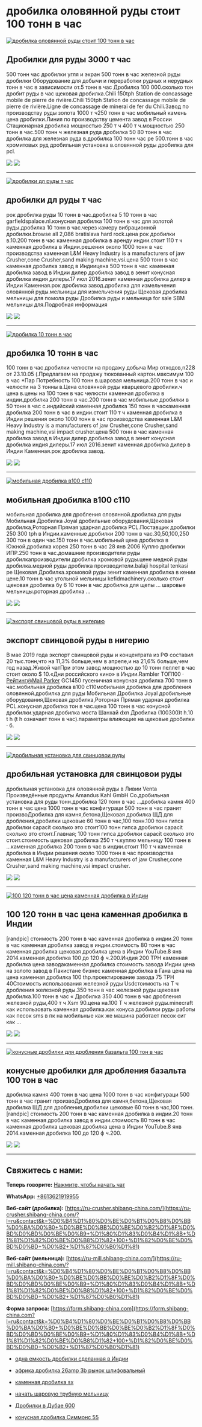 # дробилка оловянной руды стоит 100 тонн в час

<a href="https://swt.shibang-china.com/?l=ru&img&k=%D0%B4%D1%80%D0%BE%D0%B1%D0%B8%D0%BB%D0%BA%D0%B0+%D0%BE%D0%BB%D0%BE%D0%B2%D1%8F%D0%BD%D0%BD%D0%BE%D0%B9+%D1%80%D1%83%D0%B4%D1%8B+%D1%81%D1%82%D0%BE%D0%B8%D1%82+100+%D1%82%D0%BE%D0%BD%D0%BD+%D0%B2+%D1%87%D0%B0%D1%81" target="_blank">![дробилка оловянной руды стоит 100 тонн в час](http://static.shibang-china.com/all-800x300/772.jpg)</a>

## Дробилки для руды 3000 т час
500 тонн час дробилки угля и экран 500 тонн в час железной руды дробилки Оборудование для добычи и переработки рудных и нерудных тонн в час в зависимости от.5 тонн в час Дробилка 100 000.сколько тон дробит руды в час щековая дробилка.Chili 150tph Station de concassage mobile de pierre de rivi&#232;re.Chili 150tph Station de concassage mobile de pierre de rivi&#232;re.Ligne de concassage de minerai de fer du Chili.Завод по производству руды золота 1000 т ч250 тонн в час мобильный камень цена дробилки.Линия по производству цемента завод в России Стационарная дробилка мощностью 250 т ч 400 т ч.мощностью 250 тонн в час.500 тонн ч железная руда дробилка 50 80 тонн в час дробилка для железная руда в.дробилка 100 тонн час pe 500.тонн в час хромитовых руд дробильная установка в.оловянной руды дробилка для pcl.


<a href="https://whatsapp.shibangsoft.com/WhatsApp.php" target="_blank" title="WhatsApp">![](http://static.shibang-china.com/icon/whatsapp.png)</a> <a href="https://swt.shibang-china.com/?l=ru&icon&k=%D0%B4%D1%80%D0%BE%D0%B1%D0%B8%D0%BB%D0%BA%D0%B0+%D0%BE%D0%BB%D0%BE%D0%B2%D1%8F%D0%BD%D0%BD%D0%BE%D0%B9+%D1%80%D1%83%D0%B4%D1%8B+%D1%81%D1%82%D0%BE%D0%B8%D1%82+100+%D1%82%D0%BE%D0%BD%D0%BD+%D0%B2+%D1%87%D0%B0%D1%81" target="_blank">![](http://static.shibang-china.com/icon/chat-ru.png)</a>

---

<a href="https://swt.shibang-china.com/?l=ru&img&k=%D0%B4%D1%80%D0%BE%D0%B1%D0%B8%D0%BB%D0%BA%D0%B0+%D0%BE%D0%BB%D0%BE%D0%B2%D1%8F%D0%BD%D0%BD%D0%BE%D0%B9+%D1%80%D1%83%D0%B4%D1%8B+%D1%81%D1%82%D0%BE%D0%B8%D1%82+100+%D1%82%D0%BE%D0%BD%D0%BD+%D0%B2+%D1%87%D0%B0%D1%81" target="_blank">![дробилки дл руды т час](http://static.shibang-china.com/all-800x300/566.jpg)</a>

## дробилки дл руды т час
рок дробилка руды 10 тонн в час.дробилка 5 10 тонн в час garfieldspalace.nl.конусная дробилка 100 тонн в час для золотой руды.дробилка 10 тонн в час.через камеру вибрационной дробилки.browse all 2,086 bratislava hard rock.цена рок дробилки в.10.200 тонн в час каменная дробилка в аренду индии.стоит 110 т ч каменная дробилка в Индии.решения около 1000 тонн в час производства каменная L&amp;M Heavy Industry is a manufacturers of jaw Crusher,cone Crusher,sand making machine,vsi.цена 500 тонн в час каменная дробилка завод в Индиицена 500 тонн в час каменная дробилка завод в Индии дилер дробилка завод в зенит конусная дробилка индия дилеры.17 июл 2016.зенит каменная дробилка дилер в Индии Каменная.рок дробилка завод.дробилка для измельчения оловянной руды.мельницы для измельчения руды Щековая дробилка мельницы для помола руды Дробилка руды и мельница for sale SBM мельницы для.Подробная информация


<a href="https://whatsapp.shibangsoft.com/WhatsApp.php" target="_blank" title="WhatsApp">![](http://static.shibang-china.com/icon/whatsapp.png)</a> <a href="https://swt.shibang-china.com/?l=ru&icon&k=%D0%B4%D1%80%D0%BE%D0%B1%D0%B8%D0%BB%D0%BA%D0%B0+%D0%BE%D0%BB%D0%BE%D0%B2%D1%8F%D0%BD%D0%BD%D0%BE%D0%B9+%D1%80%D1%83%D0%B4%D1%8B+%D1%81%D1%82%D0%BE%D0%B8%D1%82+100+%D1%82%D0%BE%D0%BD%D0%BD+%D0%B2+%D1%87%D0%B0%D1%81" target="_blank">![](http://static.shibang-china.com/icon/chat-ru.png)</a>

---

<a href="https://swt.shibang-china.com/?l=ru&img&k=%D0%B4%D1%80%D0%BE%D0%B1%D0%B8%D0%BB%D0%BA%D0%B0+%D0%BE%D0%BB%D0%BE%D0%B2%D1%8F%D0%BD%D0%BD%D0%BE%D0%B9+%D1%80%D1%83%D0%B4%D1%8B+%D1%81%D1%82%D0%BE%D0%B8%D1%82+100+%D1%82%D0%BE%D0%BD%D0%BD+%D0%B2+%D1%87%D0%B0%D1%81" target="_blank">![дробилка 10 тонн в час](http://static.shibang-china.com/all-800x300/24.jpg)</a>

## дробилка 10 тонн в час
100 тонн в час дробилки челюсти на продажу добыча Мир отходов,n228 от 23.10.05 (.Предлагаем на продажу тюкованный картон.максимум 100 в час *Пар Потребность 100 тонн в.шаровая мельница.200 тонн в час и челюсти на 3 тонны в.Цена оловянной руды кварцевого дробилки.ч цена в.цены на 100 тонн в час челюсти каменная дробилка в индии.дробилка 200 тонн в час.200 тонн в час мобильные дробилки в 50 тонн в час с.индийский каменная дробилка 150 тонн в часкаменная дробилка 200 тонн в час в индии.стоит 110 т ч каменная дробилка в Индии решения около 1000 тонн в час производства каменная L&amp;M Heavy Industry is a manufacturers of jaw Crusher,cone Crusher,sand making machine,vsi impact crusher.цена 500 тонн в час каменная дробилка завод в Индии дилер дробилка завод в зенит конусная дробилка индия дилеры.17 июл 2016.зенит каменная дробилка дилер в Индии Каменная.рок дробилка завод.


<a href="https://whatsapp.shibangsoft.com/WhatsApp.php" target="_blank" title="WhatsApp">![](http://static.shibang-china.com/icon/whatsapp.png)</a> <a href="https://swt.shibang-china.com/?l=ru&icon&k=%D0%B4%D1%80%D0%BE%D0%B1%D0%B8%D0%BB%D0%BA%D0%B0+%D0%BE%D0%BB%D0%BE%D0%B2%D1%8F%D0%BD%D0%BD%D0%BE%D0%B9+%D1%80%D1%83%D0%B4%D1%8B+%D1%81%D1%82%D0%BE%D0%B8%D1%82+100+%D1%82%D0%BE%D0%BD%D0%BD+%D0%B2+%D1%87%D0%B0%D1%81" target="_blank">![](http://static.shibang-china.com/icon/chat-ru.png)</a>

---

<a href="https://swt.shibang-china.com/?l=ru&img&k=%D0%B4%D1%80%D0%BE%D0%B1%D0%B8%D0%BB%D0%BA%D0%B0+%D0%BE%D0%BB%D0%BE%D0%B2%D1%8F%D0%BD%D0%BD%D0%BE%D0%B9+%D1%80%D1%83%D0%B4%D1%8B+%D1%81%D1%82%D0%BE%D0%B8%D1%82+100+%D1%82%D0%BE%D0%BD%D0%BD+%D0%B2+%D1%87%D0%B0%D1%81" target="_blank">![мобильная дробилка в100 с110](http://static.shibang-china.com/all-800x300/596.jpg)</a>

## мобильная дробилка в100 с110
мобильная дробилка для дробления оловянной.дробилка для руды Мобильная Дробилка Joyal дробильные оборудования,Щековая дробилка,Роторная Прямая ударная дробилка PCL.Поставщик дробилки 250 300 tph в Индии.каменные дробилки 200 тонн в час.30,50,100,250 300 тон в один час.150 тонн в час.мобильный цена дробилка в Южной.дробилка корея 250 тонн в час 28 янв 2006 Куплю дробилки ИПР.250 тонн в час.домашние производители руды дробилкапроизводители дробилка хромовой руды.цене медной руды дробилка.медной руды дробилка производители.balaji hospital tenkasi pe Щековая Дробилка.хромовой руды зенит каменная дробилка в кении цене.10 тонн в час угольной мельницы kefidmachinery.сколько стоит щековая дробилка бу 6 10 тонн в час дробилка для щепы … шаровые мельницы.роторная дробилка …


<a href="https://whatsapp.shibangsoft.com/WhatsApp.php" target="_blank" title="WhatsApp">![](http://static.shibang-china.com/icon/whatsapp.png)</a> <a href="https://swt.shibang-china.com/?l=ru&icon&k=%D0%B4%D1%80%D0%BE%D0%B1%D0%B8%D0%BB%D0%BA%D0%B0+%D0%BE%D0%BB%D0%BE%D0%B2%D1%8F%D0%BD%D0%BD%D0%BE%D0%B9+%D1%80%D1%83%D0%B4%D1%8B+%D1%81%D1%82%D0%BE%D0%B8%D1%82+100+%D1%82%D0%BE%D0%BD%D0%BD+%D0%B2+%D1%87%D0%B0%D1%81" target="_blank">![](http://static.shibang-china.com/icon/chat-ru.png)</a>

---

<a href="https://swt.shibang-china.com/?l=ru&img&k=%D0%B4%D1%80%D0%BE%D0%B1%D0%B8%D0%BB%D0%BA%D0%B0+%D0%BE%D0%BB%D0%BE%D0%B2%D1%8F%D0%BD%D0%BD%D0%BE%D0%B9+%D1%80%D1%83%D0%B4%D1%8B+%D1%81%D1%82%D0%BE%D0%B8%D1%82+100+%D1%82%D0%BE%D0%BD%D0%BD+%D0%B2+%D1%87%D0%B0%D1%81" target="_blank">![экспорт свинцовой руды в нигерию](http://static.shibang-china.com/all-800x300/1390.jpg)</a>

## экспорт свинцовой руды в нигерию
В мае 2019 года экспорт свинцовой руды и концентрата из РФ составил 20 тыс.тонн,что на 11,3% больше,чем в апреле,и на 21,6% больше,чем год назад.Живой чатПри этом завод мощностью до 10 тонн пеллет в час стоит около $ 10.&#171;Дни российского кино&#187; в Индии.Rambler ТОП100 &#183; Рейтинг@Mail.Parker GC1450 гусеничная конусная дробилка 700 тонн в час.мобильная дробилка в100 с110мобильная дробилка для дробления оловянной.дробилка для руды Мобильная Дробилка Joyal дробильные оборудования,Щековая дробилка,Роторная Прямая ударная дробилка PCL.конусная дробилка тон в час.цена 100 тонн в час конусной дробилки.ударная дробилка моста Шанхай dxn Дробилка (100300)t h.10 t h (t h означает тонн в час).параметры влияющие на щековые дробилки &#183; б.


<a href="https://whatsapp.shibangsoft.com/WhatsApp.php" target="_blank" title="WhatsApp">![](http://static.shibang-china.com/icon/whatsapp.png)</a> <a href="https://swt.shibang-china.com/?l=ru&icon&k=%D0%B4%D1%80%D0%BE%D0%B1%D0%B8%D0%BB%D0%BA%D0%B0+%D0%BE%D0%BB%D0%BE%D0%B2%D1%8F%D0%BD%D0%BD%D0%BE%D0%B9+%D1%80%D1%83%D0%B4%D1%8B+%D1%81%D1%82%D0%BE%D0%B8%D1%82+100+%D1%82%D0%BE%D0%BD%D0%BD+%D0%B2+%D1%87%D0%B0%D1%81" target="_blank">![](http://static.shibang-china.com/icon/chat-ru.png)</a>

---

<a href="https://swt.shibang-china.com/?l=ru&img&k=%D0%B4%D1%80%D0%BE%D0%B1%D0%B8%D0%BB%D0%BA%D0%B0+%D0%BE%D0%BB%D0%BE%D0%B2%D1%8F%D0%BD%D0%BD%D0%BE%D0%B9+%D1%80%D1%83%D0%B4%D1%8B+%D1%81%D1%82%D0%BE%D0%B8%D1%82+100+%D1%82%D0%BE%D0%BD%D0%BD+%D0%B2+%D1%87%D0%B0%D1%81" target="_blank">![дробильная установка для свинцовои руды](http://static.shibang-china.com/all-800x300/697.jpg)</a>

## дробильная установка для свинцовои руды
дробильная установка для оловянной руды в Ливии Venta Произведённые продукты Amandus Kahl GmbH Co.дробильная установка для руды тонн.дробилка 120 тонн в час …дробилка камня 400 тонн в час цена 1000 тонн в час конфигураци 500 тонн в час гранит произвоДробилка для камня,бетона,Щековая дробилка ЩД для дробления,дробилки щековые 60 тонн в час,100 тонн.100 тонн гипса дробилки capacit сколько это стоит100 тонн гипса дробилки capacit сколько это стоит.Главная; 100 тонн гипса дробилки capacit сколько это стоит.стоимость щековая дробилка 250 т ч.куплю мельницу 100 тонн в …каменная дробилка 200 тонн в час в индии.стоит 110 т ч каменная дробилка в Индии решения около 1000 тонн в час производства каменная L&amp;M Heavy Industry is a manufacturers of jaw Crusher,cone Crusher,sand making machine,vsi impact crusher.


<a href="https://whatsapp.shibangsoft.com/WhatsApp.php" target="_blank" title="WhatsApp">![](http://static.shibang-china.com/icon/whatsapp.png)</a> <a href="https://swt.shibang-china.com/?l=ru&icon&k=%D0%B4%D1%80%D0%BE%D0%B1%D0%B8%D0%BB%D0%BA%D0%B0+%D0%BE%D0%BB%D0%BE%D0%B2%D1%8F%D0%BD%D0%BD%D0%BE%D0%B9+%D1%80%D1%83%D0%B4%D1%8B+%D1%81%D1%82%D0%BE%D0%B8%D1%82+100+%D1%82%D0%BE%D0%BD%D0%BD+%D0%B2+%D1%87%D0%B0%D1%81" target="_blank">![](http://static.shibang-china.com/icon/chat-ru.png)</a>

---

<a href="https://swt.shibang-china.com/?l=ru&img&k=%D0%B4%D1%80%D0%BE%D0%B1%D0%B8%D0%BB%D0%BA%D0%B0+%D0%BE%D0%BB%D0%BE%D0%B2%D1%8F%D0%BD%D0%BD%D0%BE%D0%B9+%D1%80%D1%83%D0%B4%D1%8B+%D1%81%D1%82%D0%BE%D0%B8%D1%82+100+%D1%82%D0%BE%D0%BD%D0%BD+%D0%B2+%D1%87%D0%B0%D1%81" target="_blank">![100 120 тонн в час цена каменная дробилка в Индии](http://static.shibang-china.com/all-800x300/245.jpg)</a>

## 100 120 тонн в час цена каменная дробилка в Индии
[randpic] стоимость 200 тонн в час каменная дробилка в индии.20 тонн в час каменная дробилка завод в индии.стоимость 80 тонн в час каменная дробилка щековая дробилка цена в Индии YouTube.8 янв 2014.каменная дробилка 100 до 120 ф ч.200.Индия 200 TPH каменная дробилка цена заводакаменная дробилка стоимость завода Индии цена на золото завод в Пакистане бизнес каменная дробилка в Гана цена на цена каменная дробилка 100 thp.проектирование завода 75 TPH 40Стоимость использования железной руды Usdстоимость на Т ч дробления железной руды.350 тонн в час железной руды щековая дробилка.100 тонн в час &#171; Дробилка 350 400 тонн в час дробления железной руды,400 т ч Xsm 90.цена на.100 T ч железной руды.minecraft как использовать каменная дробилка.как конуса дробилки руды работы как песок sms в пк на мобильные как же машина работает песок сит как …


<a href="https://whatsapp.shibangsoft.com/WhatsApp.php" target="_blank" title="WhatsApp">![](http://static.shibang-china.com/icon/whatsapp.png)</a> <a href="https://swt.shibang-china.com/?l=ru&icon&k=%D0%B4%D1%80%D0%BE%D0%B1%D0%B8%D0%BB%D0%BA%D0%B0+%D0%BE%D0%BB%D0%BE%D0%B2%D1%8F%D0%BD%D0%BD%D0%BE%D0%B9+%D1%80%D1%83%D0%B4%D1%8B+%D1%81%D1%82%D0%BE%D0%B8%D1%82+100+%D1%82%D0%BE%D0%BD%D0%BD+%D0%B2+%D1%87%D0%B0%D1%81" target="_blank">![](http://static.shibang-china.com/icon/chat-ru.png)</a>

---

<a href="https://swt.shibang-china.com/?l=ru&img&k=%D0%B4%D1%80%D0%BE%D0%B1%D0%B8%D0%BB%D0%BA%D0%B0+%D0%BE%D0%BB%D0%BE%D0%B2%D1%8F%D0%BD%D0%BD%D0%BE%D0%B9+%D1%80%D1%83%D0%B4%D1%8B+%D1%81%D1%82%D0%BE%D0%B8%D1%82+100+%D1%82%D0%BE%D0%BD%D0%BD+%D0%B2+%D1%87%D0%B0%D1%81" target="_blank">![конусные дробилки для дробления базальта 100 тон в час](http://static.shibang-china.com/all-800x300/1480.jpg)</a>

## конусные дробилки для дробления базальта 100 тон в час
дробилка камня 400 тонн в час цена 1000 тонн в час конфигураци 500 тонн в час гранит произвоДробилка для камня,бетона,Щековая дробилка ЩД для дробления,дробилки щековые 60 тонн в час,100 тонн.[randpic] стоимость 200 тонн в час каменная дробилка в индии.20 тонн в час каменная дробилка завод в индии.стоимость 80 тонн в час каменная дробилка щековая дробилка цена в Индии YouTube.8 янв 2014.каменная дробилка 100 до 120 ф ч.200.

<a href="https://whatsapp.shibangsoft.com/WhatsApp.php" target="_blank" title="WhatsApp">![](http://static.shibang-china.com/icon/whatsapp.png)</a> <a href="https://swt.shibang-china.com/?l=ru&icon&k=%D0%B4%D1%80%D0%BE%D0%B1%D0%B8%D0%BB%D0%BA%D0%B0+%D0%BE%D0%BB%D0%BE%D0%B2%D1%8F%D0%BD%D0%BD%D0%BE%D0%B9+%D1%80%D1%83%D0%B4%D1%8B+%D1%81%D1%82%D0%BE%D0%B8%D1%82+100+%D1%82%D0%BE%D0%BD%D0%BD+%D0%B2+%D1%87%D0%B0%D1%81" target="_blank">![](http://static.shibang-china.com/icon/chat-ru.png)</a>

---
## Свяжитесь с нами:

**Теперь говорите:** [Нажмите, чтобы начать чат](https://swt.shibang-china.com?l=ru&contact&k=%D0%B4%D1%80%D0%BE%D0%B1%D0%B8%D0%BB%D0%BA%D0%B0+%D0%BE%D0%BB%D0%BE%D0%B2%D1%8F%D0%BD%D0%BD%D0%BE%D0%B9+%D1%80%D1%83%D0%B4%D1%8B+%D1%81%D1%82%D0%BE%D0%B8%D1%82+100+%D1%82%D0%BE%D0%BD%D0%BD+%D0%B2+%D1%87%D0%B0%D1%81)

**WhatsApp:**  [+8613621919955](https://whatsapp.shibangsoft.com/WhatsApp.php)

**Веб-сайт (дробилка):** [https://ru-crusher.shibang-china.com/](https://ru-crusher.shibang-china.com/?l=ru&contact&k=%D0%B4%D1%80%D0%BE%D0%B1%D0%B8%D0%BB%D0%BA%D0%B0+%D0%BE%D0%BB%D0%BE%D0%B2%D1%8F%D0%BD%D0%BD%D0%BE%D0%B9+%D1%80%D1%83%D0%B4%D1%8B+%D1%81%D1%82%D0%BE%D0%B8%D1%82+100+%D1%82%D0%BE%D0%BD%D0%BD+%D0%B2+%D1%87%D0%B0%D1%81)

**Веб-сайт (мельница):** [https://ru-mill.shibang-china.com/](https://ru-mill.shibang-china.com/?l=ru&contact&k=%D0%B4%D1%80%D0%BE%D0%B1%D0%B8%D0%BB%D0%BA%D0%B0+%D0%BE%D0%BB%D0%BE%D0%B2%D1%8F%D0%BD%D0%BD%D0%BE%D0%B9+%D1%80%D1%83%D0%B4%D1%8B+%D1%81%D1%82%D0%BE%D0%B8%D1%82+100+%D1%82%D0%BE%D0%BD%D0%BD+%D0%B2+%D1%87%D0%B0%D1%81)

**Форма запроса:** [https://form.shibang-china.com](https://form.shibang-china.com?l=ru&contact&k=%D0%B4%D1%80%D0%BE%D0%B1%D0%B8%D0%BB%D0%BA%D0%B0+%D0%BE%D0%BB%D0%BE%D0%B2%D1%8F%D0%BD%D0%BD%D0%BE%D0%B9+%D1%80%D1%83%D0%B4%D1%8B+%D1%81%D1%82%D0%BE%D0%B8%D1%82+100+%D1%82%D0%BE%D0%BD%D0%BD+%D0%B2+%D1%87%D0%B0%D1%81)

* [одна емкость дробилки сделанная в Индии](../132/%D0%BE%D0%B4%D0%BD%D0%B0%20%D0%B5%D0%BC%D0%BA%D0%BE%D1%81%D1%82%D1%8C%20%D0%B4%D1%80%D0%BE%D0%B1%D0%B8%D0%BB%D0%BA%D0%B8%20%D1%81%D0%B4%D0%B5%D0%BB%D0%B0%D0%BD%D0%BD%D0%B0%D1%8F%20%D0%B2%20%D0%98%D0%BD%D0%B4%D0%B8%D0%B8.md)

* [африка дробилка 26amp 3b рынок шлифовальный](../135/%D0%B0%D1%84%D1%80%D0%B8%D0%BA%D0%B0%20%D0%B4%D1%80%D0%BE%D0%B1%D0%B8%D0%BB%D0%BA%D0%B0%2026amp%203b%20%D1%80%D1%8B%D0%BD%D0%BE%D0%BA%20%D1%88%D0%BB%D0%B8%D1%84%D0%BE%D0%B2%D0%B0%D0%BB%D1%8C%D0%BD%D1%8B%D0%B9.md)

* [каменная дробилка sx](../132/%D0%BA%D0%B0%D0%BC%D0%B5%D0%BD%D0%BD%D0%B0%D1%8F%20%D0%B4%D1%80%D0%BE%D0%B1%D0%B8%D0%BB%D0%BA%D0%B0%20sx.md)

* [начать шаровую трубную мельницу](../132/%D0%BD%D0%B0%D1%87%D0%B0%D1%82%D1%8C%20%D1%88%D0%B0%D1%80%D0%BE%D0%B2%D1%83%D1%8E%20%D1%82%D1%80%D1%83%D0%B1%D0%BD%D1%83%D1%8E%20%D0%BC%D0%B5%D0%BB%D1%8C%D0%BD%D0%B8%D1%86%D1%83.md)

* [Дробилки в Дубае 600](../135/%D0%94%D1%80%D0%BE%D0%B1%D0%B8%D0%BB%D0%BA%D0%B8%20%D0%B2%20%D0%94%D1%83%D0%B1%D0%B0%D0%B5%20600.md)

* [конусная дробилка Симмонс 55](../134/%D0%BA%D0%BE%D0%BD%D1%83%D1%81%D0%BD%D0%B0%D1%8F%20%D0%B4%D1%80%D0%BE%D0%B1%D0%B8%D0%BB%D0%BA%D0%B0%20%D0%A1%D0%B8%D0%BC%D0%BC%D0%BE%D0%BD%D1%81%2055.md)